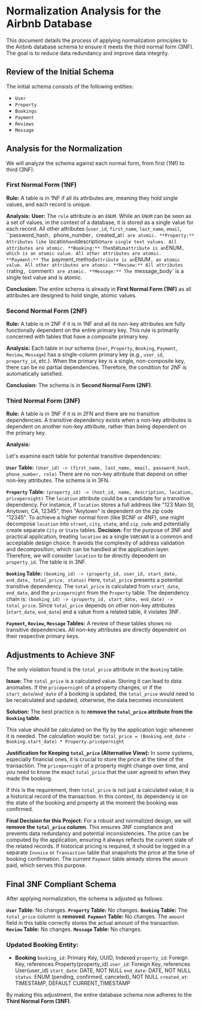# Normalization Analysis for the Airbnb Database

This document details the process of applying normalization principles to the Airbnb database schema to ensure it meets the third normal form (3NF). The goal is to reduce data redundancy and improve data integrity.

## Review of the Initial Schema

The initial schema consists of the following entities:
* `User`
* `Property`
* `Bookings`
* `Payment`
* `Reviews`
* `Message`

## Analysis for the Normalization

We will analyze the schema against each normal form, from first (1Nf) to third (3NF).

### First Normal Form (1NF)

**Rule:** A table is in 1NF if all its attributes are, meaning they hold single values, and each record is unique.


**Analysis:**
**User:** The `role` attribute is an `ENUM`. While an `ENUM` can be seen as a set of values, in the context of a database, it is stored as a single value for each record. All other attributes (`user_id`, `first_name`, `last_name`, `email`, ``password_hash`, `phone_number`, `created_at`) are atomic.
**Property:** Attributes like `location` and `description` are single text values. All attributes are atomic.
**Booking:** The `status` attribute is an `ENUM`, which is an atomic value. All other attributes are atomic.
**Payment:** The `payment_method` attribute is an `ENUM`, an atomic value. All other attributes are atomic.
**Review:** All attributes (`rating`, `comment`) are atomic.
**Message:** The `message_body` is a single text value and is atomic.


**Conclusion:** The entire schema is already in **First Normal Form (1NF)** as all attributes are designed to hold single, atomic values.


### Second Normal Form (2NF)

**Rule:** A table is in 2NF if it is in 1NF and all its non-key attributes are fully functionally dependent on the entire primary key. This rule is primarily concerned with tables that have a composite primary key.

**Analysis:**
    Each table in our schema (`User`, `Property`, `Booking`, `Payment`, `Review`, `Message`) has a single-column primary key (e.g., `user_id`, `property_id`, etc.).
    When the primary key is a single, non-composite key, there can be no partial dependencies. Therefore, the condition for 2NF is automatically satisfied.

**Conclusion:** The schema is in **Second Normal Form (2NF)**.


### Third Normal Form (3NF)


**Rule:** A table is in 3NF if it is in 2FN and there are no transitive dependencies. A transitive dependency exists when a non-key attributes is dependent on another non-key attribute, rather than being dependent on the primary key.

**Analysis:**

Let's examine each table for potential transitive dependencies:

**`User` Table:**
    `(User_id) -> (first_name, last_name, email, password_hash, phone_number, role)`
    There are no non-key attribute that depend on other non-key attributes. The schema is in 3FN.

**`Property` Table:**
    `(property_id) -> (host_id, name, description, location, pricepernight)`
    The `location` attribute could be a candidate for a transitive dependency. For instance, if `location` stores a full address like "123 Main St, Anytown, CA, 12345", then "Anytown" is dependent on the zip code "12345". To achieve a higher normal form (like BCNF or 4NF), one might decompose `location` into `street`, `city`, `state`, and `zip_code` and potentially create separate `City` or `State` tables.
    **Decision:** For the purpose of 3NF and practical application, treating `location` as a single `VARCHAR` is a common and acceptable design choice. It avoids the complexity of address validation and decomposition, which can be handled at the application layer. Therefore, we will consider `location` to be directly dependent on `property_id`. The table is in 3NF.

**`Booking` Table:**
    `(booking_id) -> (property_id, user_id, start_date, end_date, total_price, status)`
    Here, `total_price` presents a potential transitive dependency.
    The `total_price` is calculated from `start_date`, `end_date`, and the `pricepernight` from the `Property` table.
    The dependency chain is: `(booking_id) -> (property_id, start_date, end_date) -> total_price`.
    Since `total_price` depends on other non-key attributes (`start_date`, `end_date`) and a value from a related table, it violates 3NF.


**`Payment`, `Review`, `Message` Tables:**
    A review of these tables shows no transitive dependencies. All non-key attributes are directly dependent on their respective primary keys.

## Adjustments to Achieve 3NF

The only violation found is the `total_price` attribute in the `Booking` table.

**Issue:** The `total_price` is a calculated value. Storing it can lead to data anomalies. If the `pricepernight` of a property changes, or if the `start_date`/`end_date` of a booking is updated, the `total_price` would need to be recalculated and updated, otherwise, the data becomes inconsistent.

**Solution:**
The best practice is to **remove the `total_price` attribute from the `Booking` table**.

This value should be calculated on the fly by the application logic whenever it is needed. The calculation would be:
`total_price = (Booking.end_date - Booking.start_date) * Property.pricepernight`

**Justification for Keeping `total_price` (Alternative View):**
In some systems, especially financial ones, it is crucial to store the price at the time of the transaction. The `pricepernight` of a property might change over time, and you need to know the exact `total_price` that the user agreed to when they made the booking.

If this is the requirement, then `total_price` is not just a calculated value; it is a historical record of the transaction. In this context, its dependency is on the state of the booking and property at the moment the booking was confirmed.

**Final Decision for this Project:**
For a robust and normalized design, we will **remove the `total_price` column**. This ensures 3NF compliance and prevents data redundancy and potential inconsistencies. The price can be computed by the application, ensuring it always reflects the current state of the related records. If historical pricing is required, it should be logged in a separate `Invoice` or `Transaction` table that snapshots the price at the time of booking confirmation. The current `Payment` table already stores the `amount` paid, which serves this purpose.

## Final 3NF Compliant Schema

After applying normalization, the schema is adjusted as follows:

**`User` Table:** No changes.
**`Property` Table:** No changes.
**`Booking` Table:** The `total_price` column is **removed**.
**`Payment` Table:** No changes. The `amount` field in this table correctly stores the actual amount of the transaction.
**`Review` Table:** No changes.
**`Message` Table:** No changes.

### Updated Booking Entity:

- **Booking**
    `booking_id`: Primary Key, UUID, Indexed
    `property_id`: Foreign Key, references Property(property_id)
    `user_id`: Foreign Key, references User(user_id)
    `start_date`: DATE, NOT NULL
    `end_date`: DATE, NOT NULL
    `status`: ENUM (pending, confirmed, canceled), NOT NULL
    `created_at`: TIMESTAMP, DEFAULT CURRENT_TIMESTAMP

By making this adjustment, the entire database schema now adheres to the **Third Normal Form (3NF)**.





